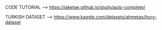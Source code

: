 CODE TUTORIAL -->  https://jaketae.github.io/study/auto-complete/ 

TURKISH DATASET -->   https://www.kaggle.com/datasets/ahmetax/hury-dataset 
